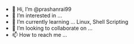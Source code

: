- 👋 Hi, I’m @prashanrai99
- 👀 I’m interested in ...
- 🌱 I’m currently learning ... Linux, Shell Scripting
- 💞️ I’m looking to collaborate on ...
- 📫 How to reach me ...

<!---
prashanrai99/prashanrai99 is a ✨ special ✨ repository because its `README.md` (this file) appears on your GitHub profile.
You can click the Preview link to take a look at your changes.
--->
